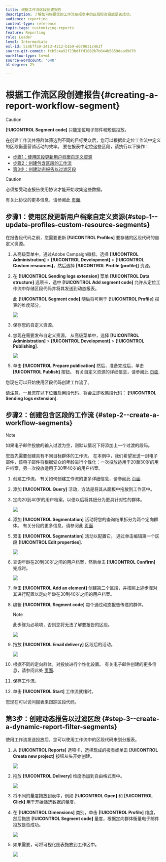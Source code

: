 ```yaml
---
title: 根据工作流区段创建报告
description: 了解如何根据您的工作流在报表中的区段检查投放是否成功。
audience: reporting
content-type: reference
topic-tags: customizing-reports
feature: Reporting
role: Leader
level: Intermediate
exl-id: 514bffa0-2413-4212-b1b9-e070031c462f
source-git-commit: fcb5c4a92f23bdffd1082b7b044b5859dead9d70
workflow-type: tm+mt
source-wordcount: '640'
ht-degree: 2%

---
```


# 根据工作流区段创建报告{#creating-a-report-workflow-segment}

>[!CAUTION]
> **[!UICONTROL Segment code]** 只能定位电子邮件和短信投放。

在创建工作流并将群体筛选到不同的目标受众后，您可以根据此定位工作流中定义的区段衡量营销活动的效率。
要在报表中定位这些区段，请执行以下操作：

* [步骤1：使用区段更新用户档案自定义资源](#step-1--update-profiles-custom-resource-segments)
* [步骤2：创建包含区段的工作流](#step-2--create-a-workflow-segments)
* [第3步：创建动态报告以过滤区段](#step-3--create-a-dynamic-report-filter-segments)

>[!CAUTION]
>必须接受动态报告使用协议才能开始收集这些数据。
>
>有关此协议的更多信息，请参阅此 [页面](../../reporting/using/about-dynamic-reports.md#dynamic-reporting-usage-agreement).

## 步骤1：使用区段更新用户档案自定义资源{#step-1--update-profiles-custom-resource-segments}

在报告段代码之前，您需要更新 **[!UICONTROL Profiles]** 要存储的区段代码的自定义资源。

1. 从高级菜单中，通过Adobe Campaign徽标，选择 **[!UICONTROL Administration]** > **[!UICONTROL Development]** > **[!UICONTROL Custom resources]**，然后选择 **[!UICONTROL Profile (profile)]** 资源。
1. 在 **[!UICONTROL Sending logs extension]** 菜单 **[!UICONTROL Data structure]** 选项卡，选中 **[!UICONTROL Add segment code]** 允许从定位工作流中存储区段代码并将其发送到动态报表。

   此 **[!UICONTROL Segment code]** 随后将可用于 **[!UICONTROL Profile]** 报表的维度部分。

   ![](assets/report_segment_4.png)

1. 保存您的自定义资源。

1. 您现在需要发布自定义资源。
从高级菜单中，选择 **[!UICONTROL Administration]** > **[!UICONTROL Development]** > **[!UICONTROL Publishing]**.

   ![](assets/custom_profile_7.png)

1. 单击 **[!UICONTROL Prepare publication]** 然后，准备完成后，单击 **[!UICONTROL Publish]** 按钮。 有关自定义资源的详细信息，请参阅此 [页面](../../developing/using/updating-the-database-structure.md).

您现在可以开始使用区段代码创建工作流了。

请注意，一旦您在以下位置启用段代码，将会立即收集段代码： **[!UICONTROL Sending logs extension]**.

## 步骤2：创建包含区段的工作流 {#step-2--create-a-workflow-segments}

>[!NOTE]
>如果电子邮件投放的输入过渡为空，则默认情况下将添加上一个过渡的段码。

您首先需要创建具有不同目标群体的工作流。 在本例中，我们希望发送一封电子邮件，该电子邮件将根据受众的年龄进行个性化：一次投放适用于20至30岁的用户档案，另一次投放适用于30至40岁的用户档案。

1. 创建工作流。 有关如何创建工作流的更多详细信息，请参阅此 [页面](../../automating/using/building-a-workflow.md).

1. 添加 **[!UICONTROL Query]** 活动，方法是将其从面板中拖放到工作区中。

1. 定向20到40岁的用户档案，以便以后将其细分为更具针对性的群体。

   ![](assets/report_segment_1.png)

1. 添加 **[!UICONTROL Segmentation]** 活动将您的查询结果拆分为两个定向群体。 有关分段的更多信息，请参阅此 [页面](../../automating/using/segmentation.md).

1. 双击 **[!UICONTROL Segmentation]** 活动以配置它。 通过单击编辑第一个区段 **[!UICONTROL Edit properties]**.

   ![](assets/report_segment_7.png)

1. 查询年龄在20到30岁之间的用户档案，然后单击 **[!UICONTROL Confirm]** 完成时。

   ![](assets/report_segment_8.png)

1. 单击 **[!UICONTROL Add an element]** 创建第二个区段，并按照上述步骤对其进行配置以定向年龄在30到40岁之间的用户档案。

1. 编辑 **[!UICONTROL Segment code]** 每个通过动态报告传递的群体。

   >[!NOTE]
   >此步骤为必填项，否则您将无法了解要报告的区段。

   ![](assets/report_segment_9.png)

1. 拖放 **[!UICONTROL Email delivery]** 区段后的活动。

   ![](assets/report_segment_3.png)

1. 根据不同的定向群体，对投放进行个性化设置。 有关电子邮件创建的更多信息，请参阅此处 [页面](../../designing/using/designing-content-in-adobe-campaign.md).

1. 保存工作流。

1. 单击 **[!UICONTROL Start]** 工作流就绪时。

您现在可以访问报表来跟踪区段代码。

## 第3步：创建动态报告以过滤区段 {#step-3--create-a-dynamic-report-filter-segments}

使用工作流发送投放后，您可以使用工作流中的区段代码来划分报表。

1. 从 **[!UICONTROL Reports]** 选项卡，选择现成的报表或单击 **[!UICONTROL Create new project]** 按钮从头开始创建。

   ![](assets/custom_profile_18.png)
1. 拖放 **[!UICONTROL Delivery]** 维度添加到自由格式表中。

   ![](assets/report_segment_5.png)

1. 将不同的量度拖放到表中，例如 **[!UICONTROL Open]** 和 **[!UICONTROL Click]** 用于开始筛选数据的量度。
1. 在 **[!UICONTROL Dimensions]** 类别，单击 **[!UICONTROL Profile]** 维度，然后拖放 **[!UICONTROL Segment code]** 量度，根据定向群体衡量电子邮件投放是否成功。

   ![](assets/report_segment_6.png)

1. 如果需要，可将可视化图表拖放到工作区中。

   ![](assets/report_segment_10.png)
